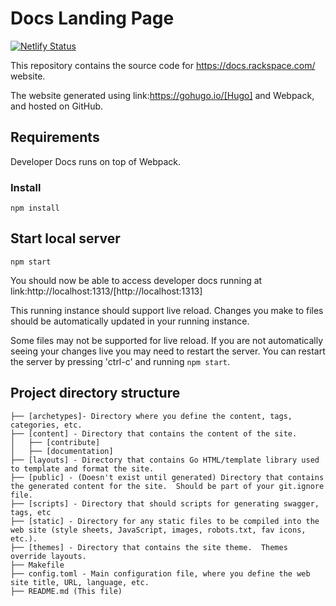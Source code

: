 
# Docs Landing Page

[![Netlify Status](https://api.netlify.com/api/v1/badges/eb173ccb-7245-4814-a785-038745e31662/deploy-status)](https://app.netlify.com/sites/docs-rackspace/deploys)


This repository contains the source code for https://docs.rackspace.com/ website.

The website generated using link:https://gohugo.io/[Hugo] and Webpack, and hosted on GitHub.

## Requirements

Developer Docs runs on top of Webpack.

### Install

```
npm install
```

##  Start local server

```
npm start
```

You should now be able to access developer docs running at link:http://localhost:1313/[http://localhost:1313]

This running instance should support live reload. Changes you make to files should be automatically updated in your running instance.

Some files may not be supported for live reload. If you are not automatically seeing your changes live you may need to restart the server. You can restart the server by pressing 'ctrl-c' and running `npm start`.

##  Project directory structure

```
├── [archetypes]- Directory where you define the content, tags, categories, etc.
├── [content] - Directory that contains the content of the site.
│   ├── [contribute]
│   ├── [documentation]
├── [layouts] - Directory that contains Go HTML/template library used to template and format the site.
├── [public] - (Doesn't exist until generated) Directory that contains the generated content for the site.  Should be part of your git.ignore file.
├── [scripts] - Directory that should scripts for generating swagger, tags, etc
├── [static] - Directory for any static files to be compiled into the web site (style sheets, JavaScript, images, robots.txt, fav icons, etc.).
├── [themes] - Directory that contains the site theme.  Themes override layouts.
├── Makefile
├── config.toml - Main configuration file, where you define the web site title, URL, language, etc.
├── README.md (This file)
```

